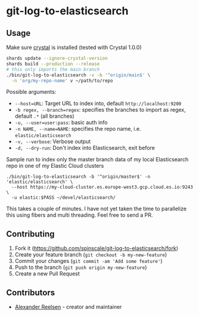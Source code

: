 # git-log-to-elasticsearch

## Usage

Make sure [crystal](https://crystal-lang.org/install/) is installed (tested
with Crystal 1.0.0)


```bash
shards update --ignore-crystal-version
shards build --production --release
# this only imports the main branch
./bin/git-log-to-elasticsearch -v -b '^origin/main$' \
  -n 'org/my-repo-name' v ~/path/to/repo
```

Possible arguments:

* `--host=URL`: Target URL to index into, default `http://localhost:9200`
* `-b regex, --branch=regex`: specifies the branches to import as regex, default `.*` (all branches)
* `-u, --user=user:pass`: basic auth info
* `-n NAME, --name=NAME`: specifies the repo name, i.e. `elastic/elasticsearch`
* `-v, --verbose`: Verbose output
* `-d, --dry-run`: Don't index into Elasticsearch, exit before

Sample run to index only the master branch data of my local Elasticsearch repo
in one of my Elastic Cloud clusters

```
./bin/git-log-to-elasticsearch -b '^origin/master$' -n 'elastic/elasticsearch' \
  --host https://my-cloud-cluster.es.europe-west3.gcp.cloud.es.io:9243 \
  -u elastic:$PASS ~/devel/elasticsearch/
```

This takes a couple of minutes. I have not yet taken the time to parallelize
this using fibers and multi threading. Feel free to send a PR.

## Contributing

1. Fork it (<https://github.com/spinscale/git-log-to-elasticsearch/fork>)
2. Create your feature branch (`git checkout -b my-new-feature`)
3. Commit your changes (`git commit -am 'Add some feature'`)
4. Push to the branch (`git push origin my-new-feature`)
5. Create a new Pull Request

## Contributors

- [Alexander Reelsen](https://github.com/spinscale) - creator and maintainer
